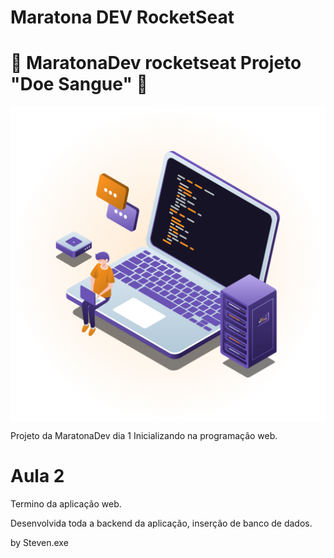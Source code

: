 # Maratona DEV RocketSeat 

<h1> 🏃 MaratonaDev rocketseat Projeto <strong>"Doe Sangue"</strong> 🏃 </h1>

<img src="./coisas/wallpp.svg" align="center"></img>

Projeto da MaratonaDev dia 1 Inicializando na programação web.

# Aula 2 

Termino da aplicação web.

Desenvolvida toda a backend da aplicação, 
inserção de banco de dados.

by Steven.exe

